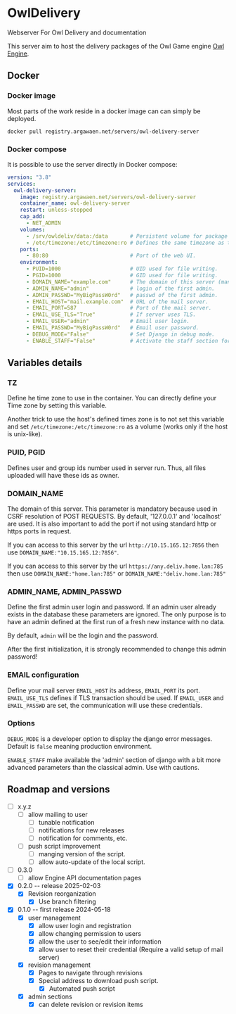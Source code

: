 # OwlDelivery

Webserver For Owl Delivery and documentation

This server aim to host the delivery packages of the Owl Game engine [Owl Engine](https://github.com/Silmaen/Owl).

## Docker

### Docker image

Most parts of the work reside in a docker image can can simply be deployed.

`docker pull registry.argawaen.net/servers/owl-delivery-server`

### Docker compose

It is possible to use the server directly in Docker compose:

```yaml
version: "3.8"
services:
  owl-delivery-server:
    image: registry.argawaen.net/servers/owl-delivery-server
    container_name: owl-delivery-server
    restart: unless-stopped
    cap_add:
      - NET_ADMIN
    volumes:
      - /srv/owldeliv/data:/data       # Persistent volume for package storage, logs, internal database.
      - /etc/timezone:/etc/timezone:ro # Defines the same timezone as the host.
    ports:
      - 80:80                          # Port of the web UI.
    environment:
      - PUID=1000                      # UID used for file writing.
      - PGID=1000                      # GID used for file writing.
      - DOMAIN_NAME="example.com"      # The domain of this server (mandatory for correct usage).
      - ADMIN_NAME="admin"             # login of the first admin.
      - ADMIN_PASSWD="MyBigPassW0rd"   # passwd of the first admin.
      - EMAIL_HOST="mail.example.com"  # URL of the mail server.
      - EMAIL_PORT=587                 # Port of the mail server.
      - EMAIL_USE_TLS="True"           # If server uses TLS.
      - EMAIL_USER="admin"             # Email user login.
      - EMAIL_PASSWD="MyBigPassW0rd"   # Email user password.
      - DEBUG_MODE="False"             # Set Django in debug mode.
      - ENABLE_STAFF="False"           # Activate the staff section for admin users
```

## Variables details

### TZ

Define he time zone to use in the container. You can directly define your Time zone by setting this variable.

Another trick to use the host's defined times zone is to not set this variable and set
`/etc/timezone:/etc/timezone:ro` as a volume (works only if the host is unix-like).

### PUID, PGID

Defines user and group ids number used in server run. Thus, all files uploaded will have these ids
as owner.

### DOMAIN_NAME

The domain of this server. This parameter is mandatory because used in CSRF resolution of POST REQUESTS.
By default, '127.0.0.1' and 'localhost' are used. It is also important to add the port if not using
standard http or https ports in request.

If you can access to this server by the url `http://10.15.165.12:7856`
then use `DOMAIN_NAME:"10.15.165.12:7856"`.

If you can access to this server by the url
`https://any.deliv.home.lan:785` then use `DOMAIN_NAME:"home.lan:785"` or
`DOMAIN_NAME:"deliv.home.lan:785"`

### ADMIN_NAME, ADMIN_PASSWD

Define the first admin user login and password. If an admin user already
exists in the database these parameters are ignored. The only purpose is
to have an admin defined at the first run of a fresh new instance with no
data.

By default, `admin` will be the login and the password.

After the first initialization, it is strongly recommended to change this
admin password!

### EMAIL configuration

Define your mail server `EMAIL_HOST` its address, `EMAIL_PORT` its port.
`EMAIL_USE_TLS` defines if TLS transaction should be used.
If `EMAIL_USER` and  `EMAIL_PASSWD` are set, the communication will use these
credentials.

### Options

`DEBUG_MODE` is a developer option to display the django error messages. Default
is `false` meaning production environment.

`ENABLE_STAFF` make available the 'admin' section of django with a bit more
advanced parameters than the classical admin. Use with cautions.

## Roadmap and versions

* [ ] x.y.z
    * [ ] allow mailing to user
        * [ ] tunable notification
        * [ ] notifications for new releases
        * [ ] notification for comments, etc.
    * [ ] push script improvement
        * [ ] manging version of the script.
        * [ ] allow auto-update of the local script.
* [ ] 0.3.0
    * [ ] allow Engine API documentation pages
* [X] 0.2.0 -- release 2025-02-03
    * [X] Revision reorganization
        * [X] Use branch filtering
* [X] 0.1.0 -- first release 2024-05-18
    * [X] user management
        * [X] allow user login and registration
        * [X] allow changing permission to users
        * [X] allow the user to see/edit their information
        * [X] allow user to reset their credential (Require a valid setup of mail server)
    * [X] revision management
        * [X] Pages to navigate through revisions
        * [X] Special address to download push script.
            * [X] Automated push script
    * [X] admin sections
        * [X] can delete revision or revision items
